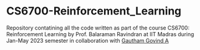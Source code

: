 # CS6700-Reinforcement_Learning
Repository contatining all the code written as part of the course CS6700: Reinforcement Learning by Prof. Balaraman Ravindran at IIT Madras during Jan-May 2023 semester
in collaboration with [Gautham Govind A](https://github.com/blaze010)
